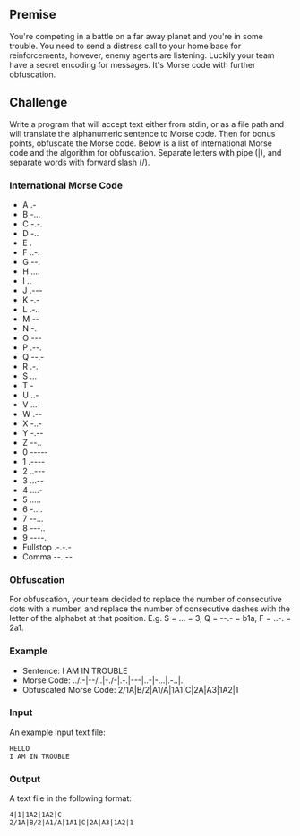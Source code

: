 ## Premise
You're competing in a battle on a far away planet and you're in some trouble. You need to send a distress call to your home base for
reinforcements, however, enemy agents are listening. Luckily your team have a secret encoding for messages. It's 
Morse code with further obfuscation.

## Challenge
Write a program that will accept text either from stdin, or as a file path and will translate the alphanumeric sentence
to Morse code. Then for bonus points, obfuscate the Morse code. Below is a list of international Morse code and the algorithm
for obfuscation. Separate letters with pipe (|), and separate words with forward slash (/).

### International Morse Code
* A .-
* B -...
* C -.-.
* D -..
* E .
* F ..-.
* G --.
* H ....
* I ..
* J .---
* K -.-
* L .-..
* M --
* N -.
* O ---
* P .--.
* Q --.-
* R .-.
* S ...
* T -
* U ..-
* V ...-
* W .--
* X -..-
* Y -.--
* Z --..
* 0 -----
* 1 .----
* 2 ..---
* 3 ...--
* 4 ....-
* 5 .....
* 6 -....
* 7 --...
* 8 ---..
* 9 ----.
* Fullstop .-.-.-
* Comma --..--

### Obfuscation
For obfuscation, your team decided to replace the number of consecutive dots with a number, and replace the number of consecutive dashes with the letter of the alphabet at that position. E.g. S = ... = 3, Q = --.- = b1a, F = ..-. = 2a1.

### Example
* Sentence: I AM IN TROUBLE
* Morse Code: ../.-|--/..|-./-|.-.|---|..-|-...|.-..|.
* Obfuscated Morse Code: 2/1A|B/2|A1/A|1A1|C|2A|A3|1A2|1

### Input
An example input text file:

```
HELLO
I AM IN TROUBLE
```

### Output
A text file in the following format:

```
4|1|1A2|1A2|C
2/1A|B/2|A1/A|1A1|C|2A|A3|1A2|1
```
